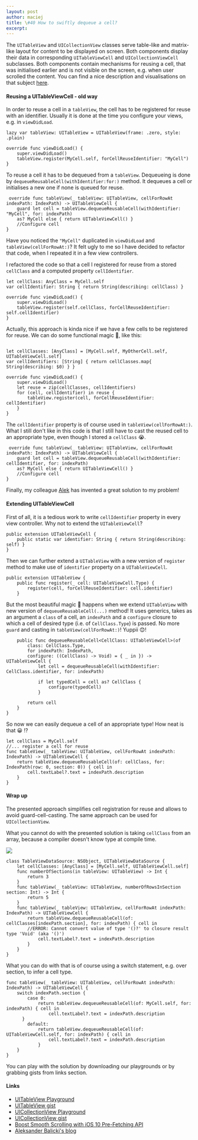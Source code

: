 ```yaml
---
layout: post
author: maciej
title: \#40 How to swiftly dequeue a cell?
excerpt: 
---
```

The `UITableView` and `UICollectionView` classes serve table-like and matrix-like layout for content to be displayed on screen. Both components display their data in corresponding `UITableViewCell` and `UICollectionViewCell` subclasses. Both components contain mechanisms for reusing a cell, that was initialised earlier and is not visible on the screen, e.g. when user scrolled the content. You can find a nice description and visualisations on that subject [here](https://medium.com/capital-one-developers/boost-smooth-scrolling-with-ios-10-pre-fetching-api-818c25cd9c5d?utm_source=swifting.io&utm_medium=web&utm_campaign=blog%20post).

#### Reusing a UITableViewCell - old way

In order to reuse a cell in a `tableView`, the cell has to be registered for reuse with an identifier. Usually it is done at the time you configure your views, e.g. in `viewDidLoad`. 

```
lazy var tableView: UITableView = UITableView(frame: .zero, style: .plain)

override func viewDidLoad() {
	super.viewDidLoad()
	tableView.register(MyCell.self, forCellReuseIdentifier: "MyCell")
}
```

To reuse a cell it has to be dequeued from a `tableView`. Dequeueing is done by `dequeueReusableCell(withIdentifier:for:)` method. It dequeues a cell or initialises a new one if none is queued for reuse.

```
 override func tableView(_ tableView: UITableView, cellForRowAt indexPath: IndexPath) -> UITableViewCell {
	guard let cell = tableView.dequeueReusableCell(withIdentifier: "MyCell", for: indexPath)
	as? MyCell else { return UITableViewCell() }
	//Configure cell
}
```

Have you noticed the `"MyCell"` duplicated in `viewDidLoad` and `tableView(cellForRowAt:)`? It felt ugly to me so I have decided to refactor that code, when I repeated it in a few view controllers.

I refactored the code so that a cell I registered for reuse from a stored `cellClass` and a computed property `cellIdentifier`. 

```
let cellClass: AnyClass = MyCell.self
var cellIdentifier: String { return String(describing: cellClass) }

override func viewDidLoad() {
	super.viewDidLoad()
	tableView.register(self.cellClass, forCellReuseIdentifier: self.cellIdentifier)
}
```

Actually, this approach is kinda nice if we have a few cells to be registered for reuse. We can do some functional magic 🔮, like this:

```

let cellClasses: [AnyClass] = [MyCell.self, MyOtherCell.self, UITableViewCell.self]
var cellIdentifiers: [String] { return cellClasses.map{ String(describing: $0) } }

override func viewDidLoad() {
	super.viewDidLoad()
	let reuse = zip(cellClasses, cellIdentifiers)
	for (cell, cellIdentifier) in reuse {
		tableView.register(cell, forCellReuseIdentifier: cellIdentifier)
	}
}
```

The `cellIdentifier` property is of course used in `tableView(cellForRowAt:)`. What I still don't like in this code is that I still have to cast the reused cell to an appropriate type, even though I stored a `cellClass` 😭.

```
 override func tableView(_ tableView: UITableView, cellForRowAt indexPath: IndexPath) -> UITableViewCell {
	guard let cell = tableView.dequeueReusableCell(withIdentifier: cellIdentifier, for: indexPath)
	as? MyCell else { return UITableViewCell() }
	//Configure cell
}
```

Finally, my colleague [Alek](http://alistra.ghost.io/?utm_source=swifting.io&utm_medium=web&utm_campaign=blog%20post) has invented a great solution to my problem!

#### Extending UITableViewCell

First of all, it is a tedious work to write `cellIdentifier` property in every view controller. Why not to extend the `UITableViewCell`?

```
public extension UITableViewCell {
    public static var identifier: String { return String(describing: self) }
}
```

Then we can further extend a `UITableView` with a new version of `register` method to make use of `identifier` property on a `UITableViewCell`.

```
public extension UITableView {
    public func register(_ cell: UITableViewCell.Type) {
        register(cell, forCellReuseIdentifier: cell.identifier)
    }
```

But the most beautiful magic 🔮 happens when we extend `UITableView` with new version of `dequeueReusableCell(...)` method! It uses generics, takes as an argument a `class` of a cell, an `indexPath` and a `configure` closure to which a cell of desired type (i.e. of `CellClass.Type`) is passed. No more `guard` and casting in `tableView(cellForRowAt:)`! Yuppii 😊!

```
	public func dequeueReusableCell<CellClass: UITableViewCell>(of
		class: CellClass.Type,
		for indexPath: IndexPath,
		configure: ((CellClass) -> Void) = { _ in }) -> UITableViewCell {
			let cell = dequeueReusableCell(withIdentifier: CellClass.identifier, for: indexPath)

			if let typedCell = cell as? CellClass {
				configure(typedCell)
			}
			
	    return cell
	}
}
```

So now we can easily dequeue a cell of an appropriate type! How neat is that 😀 !?

```
let cellClass = MyCell.self
//... register a cell for reuse
func tableView(_ tableView: UITableView, cellForRowAt indexPath: IndexPath) -> UITableViewCell {
	return tableView.dequeueReusableCell(of: cellClass, for: IndexPath(row: 0, section: 0)) { cell in
		cell.textLabel?.text = indexPath.description
	}
}
```

#### Wrap up

The presented approach simplifies cell registration for reuse and allows to avoid guard-cell-casting. The same approach can be used for `UICollectionView`.

What you cannot do with the presented solution is taking `cellClass` from an array, because a compiler doesn't know type at compile time.

![](https://raw.githubusercontent.com/swiftingio/blog/%2340-How-to-swiftly-dequeue-a-cell/Warning.png?utm_source=swifting.io&utm_medium=web&utm_campaign=blog%20post)

```
class TableViewDataSource: NSObject, UITableViewDataSource {
    let cellClasses: [AnyClass] = [MyCell.self, UITableViewCell.self]
    func numberOfSections(in tableView: UITableView) -> Int {
        return 3
    }
    func tableView(_ tableView: UITableView, numberOfRowsInSection section: Int) -> Int {
        return 5
    }
    func tableView(_ tableView: UITableView, cellForRowAt indexPath: IndexPath) -> UITableViewCell {
        return tableView.dequeueReusableCell(of: cellClasses[indexPath.section], for: indexPath) { cell in
        //ERROR: Cannot convert value of type '()?' to closure result type 'Void' (aka '()')
            cell.textLabel?.text = indexPath.description
        }
    }
}
```

What you can do with that is of course using a switch statement, e.g. over section, to infer a cell type.

```
func tableView(_ tableView: UITableView, cellForRowAt indexPath: IndexPath) -> UITableViewCell {
	switch indexPath.section {
		case 0:
			return tableView.dequeueReusableCell(of: MyCell.self, for: indexPath) { cell in
				cell.textLabel?.text = indexPath.description
      }
		default:
			return tableView.dequeueReusableCell(of: UITableViewCell.self, for: indexPath) { cell in
				cell.textLabel?.text = indexPath.description
			}
	}
}
```

You can play with the solution by downloading our playgrounds or by grabbing gists from links section.

#### Links
- [UITableView Playground](https://github.com/swiftingio/UITableView-Reuse?utm_source=swifting.io&utm_medium=web&utm_campaign=blog%20post)
- [UITableView gist](https://gist.github.com/swiftingio/87578e0a130bee6f8e0f5057e84d5521?utm_source=swifting.io&utm_medium=web&utm_campaign=blog%20post)
- [UICollectionView Playground](https://github.com/swiftingio/UICollectionView-Reuse?utm_source=swifting.io&utm_medium=web&utm_campaign=blog%20post)
- [UICollectionView gist](https://gist.github.com/swiftingio/cc10aecd67469b87e84cf54ff15f2afb?utm_source=swifting.io&utm_medium=web&utm_campaign=blog%20post)
- [Boost Smooth Scrolling with iOS 10 Pre-Fetching API](https://medium.com/capital-one-developers/boost-smooth-scrolling-with-ios-10-pre-fetching-api-818c25cd9c5d?utm_source=swifting.io&utm_medium=web&utm_campaign=blog%20post)
- [Aleksander Balicki's blog](http://alistra.ghost.io/?utm_source=swifting.io&utm_medium=web&utm_campaign=blog%20post)
